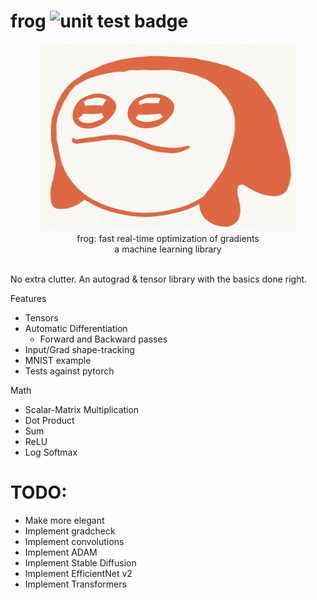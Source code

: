 # frog <img src="https://github.com/kevbuh/frog/actions/workflows/test.yml/badge.svg" alt="unit test badge" >
<div align="center" >
  <img src="https://github.com/kevbuh/frog/blob/main/assets/froog.jpeg" alt="froog the frog" height="300">
  
  <br/>
  frog: fast real-time optimization of gradients 
  <br/>
  a machine learning library
  <br/>
  <br/>
</div>

No extra clutter. An autograd & tensor library with the basics done right.

Features
- Tensors
- Automatic Differentiation
    - Forward and Backward passes
- Input/Grad shape-tracking
- MNIST example
- Tests against pytorch

Math
- Scalar-Matrix Multiplication
- Dot Product
- Sum
- ReLU
- Log Softmax

# TODO:
- Make more elegant
- Implement gradcheck
- Implement convolutions
- Implement ADAM
- Implement Stable Diffusion
- Implement EfficientNet v2
- Implement Transformers
